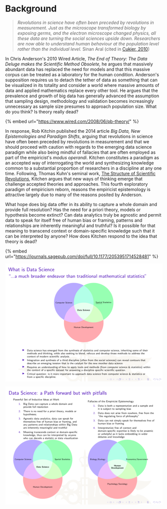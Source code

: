 # Background

> _Revolutions in science have often been preceded by revolutions in measurement.  Just as the microscope transformed biology by exposing germs, and the electron microscope changed physics, all these data are turning the social sciences upside down.  Researchers are now able to understand human behaviour at the population level rather than the individual level._  Sinan Aral \(cited in [Cukier, 2010](https://www.economist.com/special-report/2010/02/27/data-data-everywhere)\)

In Chris Anderson's 2010 Wired Article, _The End of Theory: The Data Deluge makes the Scientific Method Obsolete,_ he argues that massively abundant data has replaced the need for models and that this massive corpus can be treated as a laboratory for the human condition.  Anderson's supposition requires us to detach the tether of data as something that can be visualized in its totality and consider a world where massive amounts of data and applied mathematics replace every other tool.  He argues that the prevalence and growth of big data has generally advanced the assumption that sampling design, methodology and validation becomes increasingly unnecessary as sample size presumes to approach population size.  What do you think?  Is theory really dead?

{% embed url="https://www.wired.com/2008/06/pb-theory/" %}

In response, Rob Kitchin published the 2014 article _Big Data, New Epistemologies and Paradigm Shifts_, arguing that revolutions in science have often been preceded by revolutions in measurement and that we should proceed with caution with regards to the emerging data science paradigm while also being mindful of fallacies that are often employed as part of the empiricist's _modus operandi_.  Kitchen constitutes a paradigm as an accepted way of interrogating the world and synthesizing knowledge common to a substantial proportion of researchers in a discipline at any one time. Following, Thomas Kuhn's seminal work, [The Structure of Scientific Revolutions](https://wm-primo.hosted.exlibrisgroup.com/primo-explore/search?institution=01COWM_WM&vid=01COWM_WM_NEWUI&query=any,contains,Thomas%20Kuhn%20the%20structure%20of%20scientific%20revolutions&tab=default_tab&search_scope=EVERYTHING&displayMode=full&dum=true&mode=basic&bulkSize=30&highlight=true&displayField=all&allsearch=Search&lang=en_US), Kitchen argues that new ways of thinking emerge that challenge accepted theories and approaches.  This fourth exploratory paradigm of empiricism reborn, reasons the empiricist epistemology is attractive largely due to many of the reasons posited by Anderson.

What hope does big data offer in its ability to capture a whole domain and provide full resolution?  Has the need for a priori theory, models or hypothesis become extinct?  Can data analytics truly be agnostic and permit data to speak for itself free of human bias or framing, patterns and relationships are inherently meaningful and truthful?  Is it possible for that meaning to transcend context or domain-specific knowledge such that it can be interpreted by anyone?  How does Kitchen respond to the idea that theory is dead?

{% embed url="https://journals.sagepub.com/doi/full/10.1177/2053951714528481" %}



![](../.gitbook/assets/screen-shot-2019-10-23-at-8.49.54-pm.png)



![](../.gitbook/assets/screen-shot-2019-10-23-at-8.51.05-pm.png)



